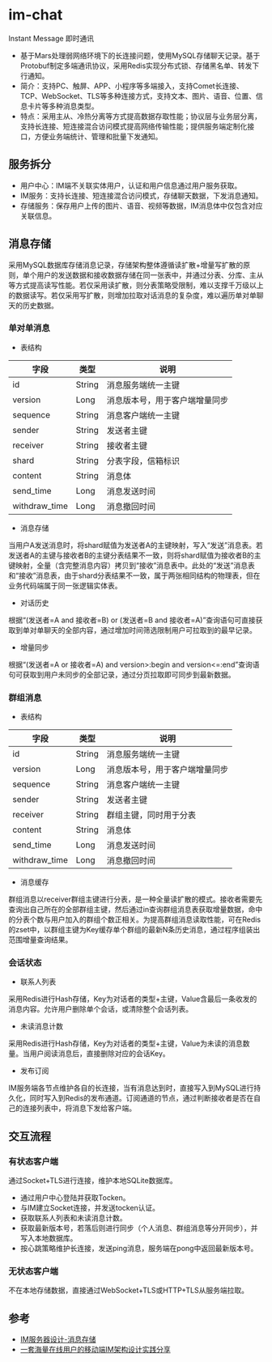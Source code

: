 # im-chat
Instant Message 即时通讯
- 基于Mars处理弱网络环境下的长连接问题，使用MySQL存储聊天记录。基于Protobuf制定多端通讯协议，采用Redis实现分布式锁、存储黑名单、转发下行通知。
- 简介：支持PC、触屏、APP、小程序等多端接入，支持Comet长连接、TCP、WebSocket、TLS等多种连接方式，支持文本、图片、语音、位置、信息卡片等多种消息类型。
- 特点：采用主从、冷热分离等方式提高数据存取性能；协议层与业务层分离，支持长连接、短连接混合访问模式提高网络传输性能；提供服务端定制化接口，方便业务端统计、管理和批量下发通知。

## 服务拆分
- 用户中心：IM端不关联实体用户，认证和用户信息通过用户服务获取。
- IM服务：支持长连接、短连接混合访问模式，存储聊天数据，下发消息通知。
- 存储服务：保存用户上传的图片、语音、视频等数据，IM消息体中仅包含对应关联信息。

## 消息存储
采用MySQL数据库存储消息记录，存储架构整体遵循读扩散+增量写扩散的原则，单个用户的发送数据和接收数据存储在同一张表中，并通过分表、分库、主从等方式提高读写性能。若仅采用读扩散，则分表策略受限制，难以支撑千万级以上的数据读写。若仅采用写扩散，则增加拉取对话消息的复杂度，难以遍历单对单聊天的历史数据。

### 单对单消息
- 表结构

| 字段 | 类型 | 说明 |
| ---- | ---- | ---- |
| id | String | 消息服务端统一主键 |
| version | Long | 消息版本号，用于客户端增量同步 |
| sequence | String | 消息客户端统一主键 |
| sender | String | 发送者主键 |
| receiver | String | 接收者主键 |
| shard | String | 分表字段，信箱标识 |
| content | String | 消息体 |
| send_time | Long | 消息发送时间 |
| withdraw_time | Long | 消息撤回时间 |

- 消息存储

当用户A发送消息时，将shard赋值为发送者A的主键映射，写入“发送”消息表。若发送者A的主键与接收者B的主键分表结果不一致，则将shard赋值为接收者B的主键映射，全量（含完整消息内容）拷贝到“接收”消息表中。此处的“发送”消息表和“接收”消息表，由于shard分表结果不一致，属于两张相同结构的物理表，但在业务代码端属于同一张逻辑实体表。

- 对话历史

根据“(发送者=A and 接收者=B) or (发送者=B and 接收者=A)”查询语句可直接获取到单对单聊天的全部内容，通过增加时间筛选限制用户可拉取到的最早记录。

- 增量同步

根据“(发送者=A or 接收者=A) and version>:begin and version<=:end”查询语句可获取到用户未同步的全部记录，通过分页拉取即可同步到最新数据。

### 群组消息
- 表结构

| 字段 | 类型 | 说明 |
| ---- | ---- | ---- |
| id | String | 消息服务端统一主键 |
| version | Long | 消息版本号，用于客户端增量同步 |
| sequence | String | 消息客户端统一主键 |
| sender | String | 发送者主键 |
| receiver | String | 群组主键，同时用于分表 |
| content | String | 消息体 |
| send_time | Long | 消息发送时间 |
| withdraw_time | Long | 消息撤回时间 |

- 消息缓存

群组消息以receiver群组主键进行分表，是一种全量读扩散的模式。接收者需要先查询出自己所在的全部群组主键，然后通过in查询群组消息表获取增量数据，命中的分表个数与用户加入的群组个数正相关。为提高群组消息读取性能，可在Redis的zset中，以群组主键为Key缓存单个群组的最新N条历史消息，通过程序组装出范围增量查询结果。

### 会话状态

- 联系人列表

采用Redis进行Hash存储，Key为对话者的类型+主键，Value含最后一条收发的消息内容。允许用户删除单个会话，或清除整个会话列表。

- 未读消息计数

采用Redis进行Hash存储，Key为对话者的类型+主键，Value为未读的消息数量。当用户阅读消息后，直接删除对应的会话Key。

- 发布订阅

IM服务端各节点维护各自的长连接，当有消息达到时，直接写入到MySQL进行持久化，同时写入到Redis的发布通道。订阅通道的节点，通过判断接收者是否在自己的连接列表中，将消息下发给客户端。

## 交互流程

### 有状态客户端

通过Socket+TLS进行连接，维护本地SQLite数据库。

- 通过用户中心登陆并获取Tocken。
- 与IM建立Socket连接，并发送tocken认证。
- 获取联系人列表和未读消息计数。
- 获取最新版本号，若落后则进行同步（个人消息、群组消息等分开同步），并写入本地数据库。
- 按心跳策略维护长连接，发送ping消息，服务端在pong中返回最新版本号。

### 无状态客户端

不在本地存储数据，直接通过WebSocket+TLS或HTTP+TLS从服务端拉取。

## 参考
- [IM服务器设计-消息存储](https://www.codedump.info/post/20190608-im-msg-storage/)
- [一套海量在线用户的移动端IM架构设计实践分享](http://www.52im.net/thread-812-1-1.html)
